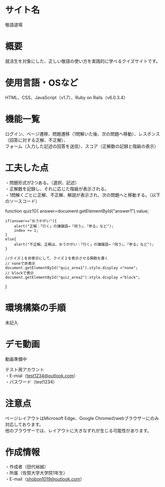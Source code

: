 # サイト名

敬語道場

# 概要

就活生を対象にした、正しい敬語の使い方を実践的に学べるクイズサイトです。

# 使用言語・OSなど

HTML、CSS、JavaScript（v1.7）、Ruby on Rails（v6.0.3.4）

# 機能一覧

ログイン、ページ遷移、問題遷移（1問解いた後、次の問題へ移動）、レスポンス（回答に対する正解、不正解）、  
フォーム（入力した記述の回答を送信）、スコア（正解数の記録と階級の表示）

# 工夫した点

・問題形式が2つある。（選択、記述）  
・正解数を記録し、それに応じた階級が表示される。  
・1問解くごとに正解、不正解、解説が表示され、次の問題へと移動する。（以下のソースコード）

  function quiz1(){
    answer=document.getElementById("answer1").value;

    if(answer=="おうかがい"){
        alert("正解：「行く」の謙譲語→『伺う』、『参る』など");
        index += 1;
    }
    else{
        alert("不正解。正解は、おうかがい：「行く」の謙譲語→『伺う』、『参る』など");
    }   

    //クイズ１を非表示にして、クイズ２を表示させる関数を書く
    // noneで非表示
    document.getElementById("quiz_area1").style.display ="none";
    // blockで表示
    document.getElementById("quiz_area2").style.display ="block";
  }

# 環境構築の手順

未記入

# デモ動画

動画準備中

テスト用アカウント  
・E-mial（test1234@outlook.com）  
・パスワード（test1234）

# 注意点

ページレイアウトはMicrosoft Edge、Google Chromeのwebブラウザーにのみ対応しております。  
他のブラウザーでは、レイアウトに大きなずれが生じる可能性があります。

# 作成情報

・作成者（田代裕誠）  
・所属（佐賀大学大学院1年生）  
・E-mail（shobon1019@outlook.com）

